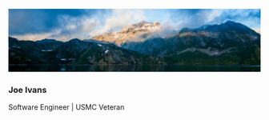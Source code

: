 ![Background image of nice mountains](./docs/images/background.jpeg)
### Joe Ivans
Software Engineer | USMC Veteran
